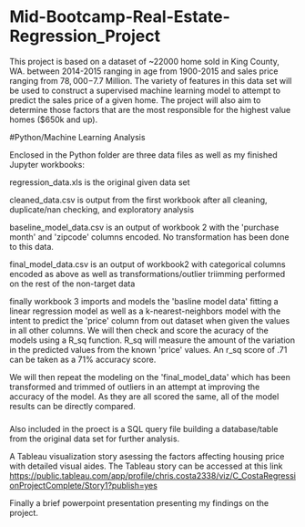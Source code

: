 # Mid-Bootcamp-Real-Estate-Regression_Project
 
 This project is based on a dataset of ~22000 home sold in King County, WA. between 2014-2015 ranging in age from 1900-2015 and sales price ranging from $78,000-$7.7 Million. The variety of features in this data set will be used to construct a supervised machine learning model to attempt to predict the sales price of a given home. 
 The project will also aim to determine those factors that are the most responsible for the highest value homes ($650k and up). 
 
 #Python/Machine Learning Analysis
 
 Enclosed in the Python folder are three data files as well as my finished Jupyter workbooks: 
   
   regression_data.xls is the original given data set
   
   cleaned_data.csv is output from the first workbook after all cleaning, duplicate/nan checking, and exploratory analysis
  
   baseline_model_data.csv is an output of workbook 2 with the 'purchase month' and 'zipcode' columns encoded. No transformation has been done to this data.
   
   final_model_data.csv is an output of workbook2 with categorical columns encoded as above as well as transformations/outlier triimming performed on the rest of the non-target data
   
   finally workbook 3 imports and models the 'basline model data' fitting a linear regression model as well as a k-nearest-neighbors model with the intent to predict the 'price' column from out dataset when given the values in all other columns. 
   We will then check and score the acuracy of the models using a R_sq function. R_sq will measure the amount of the variation in the predicted values from the known 'price' values. An r_sq score of .71 can be taken as a 71% accuracy score. 
   
   We will then repeat the modeling on the 'final_model_data' which has been transformed and trimmed of outliers in an attempt at improving the accuracy of the model. 
   As they are all scored the same, all of the model results can be directly compared. 
   
   
   
   ###
   Also included in the proect is a SQL query file building a database/table from the original data set for further analysis.
   
   A Tableau visualization story asessing the factors affecting housing price with detailed visual aides.
   The Tableau story can be accessed at this link 
  https://public.tableau.com/app/profile/chris.costa2338/viz/C_CostaRegressionProjectComplete/Story1?publish=yes
  
  
  
  Finally a brief powerpoint presentation presenting my findings on the project. 
  
  
